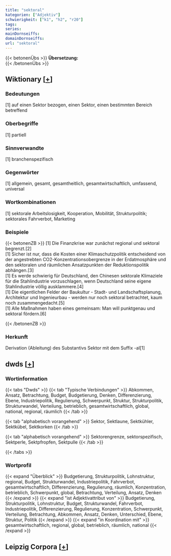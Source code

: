 ```yaml
---
title: "sektoral"
kategorien: ["Adjektiv"]
schwierigkeit: ["k1", "h2", "r20"]
tags:
series:
mainDornseiffs:
domainDornseiffs:
url: "sektoral"
---
```


{{< betonenÜbs >}}
**Übersetzung:**  
{{< /betonenÜbs >}}

## Wiktionary [[+](https://de.wiktionary.org/wiki/sektoral)]

### Bedeutungen
[1] auf einen Sektor bezogen, einen Sektor, einen bestimmten Bereich betreffend  

### Oberbegriffe
[1] partiell  

### Sinnverwandte
[1] branchenspezifisch  

### Gegenwörter
[1] allgemein, gesamt, gesamtheitlich, gesamtwirtschaftlich, umfassend, universal  

### Wortkombinationen
[1] sektorale Arbeitslosigkeit, Kooperation, Mobilität, Strukturpolitik; sektorales Fahrverbot, Marketing  

### Beispiele
{{< betonenZB >}}
[1] Die Finanzkrise war zunächst regional und sektoral begrenzt.[2]  
[1] Sicher ist nur, dass die Kosten einer Klimaschutzpolitik entscheidend von der angestrebten CO2-Konzentrationsobergrenze in der Erdatmosphäre und den sektoralen und räumlichen Ansatzpunkten der Reduktionspolitik abhängen.[3]  
[1] Es werde schwierig für Deutschland, den Chinesen sektorale Klimaziele für die Stahlindustrie vorzuschlagen, wenn Deutschland seine eigene Stahlindustrie völlig ausklammere.[4]  
[1] Die eigentlichen Felder der Baukultur - Stadt- und Landschaftsplanung, Architektur und Ingenieurbau - werden nur noch sektoral betrachtet, kaum noch zusammengedacht.[5]  
[1] Alle Maßnahmen haben eines gemeinsam: Man will punktgenau und sektoral fördern.[6]  

{{< /betonenZB >}}
### Herkunft
Derivation (Ableitung) des Substantivs Sektor mit dem Suffix -al[1]  



## dwds [[+](https://www.dwds.de/wb/sektoral)]

### Wortinformation
{{< tabs "Dwds" >}}
{{< tab "Typische Verbindungen" >}}
Abkommen, Ansatz, Betrachtung, Budget, Budgetierung, Denken, Differenzierung, Ebene, Industriepolitik, Regulierung, Schwerpunkt, Struktur, Strukturpolitik, Strukturwandel, Verteilung, betrieblich, gesamtwirtschaftlich, global, national, regional, räumlich
{{< /tab >}}

{{< tab "alphabetisch vorangehend" >}}
Sektor, Sektlaune, Sektkühler, Sektkübel, Sektkorken
{{< /tab >}}

{{< tab "alphabetisch vorangehend" >}}
Sektorengrenze, sektorspezifisch, Sektperle, Sektpfropfen, Sektpulle
{{< /tab >}}

{{< /tabs >}}

### Wortprofil
{{< expand "Überblick" >}} Budgetierung, Strukturpolitik, Lohnstruktur, regional, Budget, Strukturwandel, Industriepolitik, Fahrverbot, gesamtwirtschaftlich, Differenzierung, Regulierung, räumlich, Konzentration, betrieblich, Schwerpunkt, global, Betrachtung, Verteilung, Ansatz, Denken {{< /expand >}}
{{< expand "ist Adjektivattribut von" >}} Budgetierung, Strukturpolitik, Lohnstruktur, Budget, Strukturwandel, Fahrverbot, Industriepolitik, Differenzierung, Regulierung, Konzentration, Schwerpunkt, Verteilung, Betrachtung, Abkommen, Ansatz, Denken, Unterschied, Ebene, Struktur, Politik {{< /expand >}}
{{< expand "in Koordination mit" >}} gesamtwirtschaftlich, regional, global, betrieblich, räumlich, national {{< /expand >}}

## Leipzig Corpora [[+](https://corpora.uni-leipzig.de/en/res?word=sektoral&corpusId=deu_newscrawl-public_2018)]

